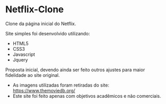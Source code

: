 # Netflix-Clone
Clone da página inicial do Netflix.

Site simples foi desenvolvido utilizando:
- HTML5
- CSS3
- Javascript
- Jquery

Proposta inicial, devendo ainda ser feito outros ajustes para maior fidelidade ao site original.

* As imagens utilizadas foram retiradas do site: https://www.themoviedb.org/
* Este site foi feito apenas com objetivos acadêmicos e não comerciais.